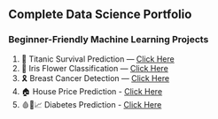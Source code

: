 ## Complete Data Science Portfolio

### Beginner-Friendly Machine Learning Projects
1. 🚢 Titanic Survival Prediction — [Click Here](https://github.com/reshmachandran480/data-science-projects-2025/blob/main/basic-ml-projects/Titanic%20Survival%20Prediction%20(Logistic%20Regression).ipynb)
2. 🌸 Iris Flower Classification — [Click Here](https://github.com/reshmachandran480/data-science-projects-2025/blob/main/basic-ml-projects/Iris%20Flower%20Classification.ipynb)
3. 🎗️ Breast Cancer Detection — [Click Here](https://github.com/reshmachandran480/data-science-projects-2025/blob/main/basic-ml-projects/Breast%20Cancer%20Detection.ipynb)
4. 🏠 House Price Prediction - [Click Here](https://github.com/reshmachandran480/data-science-projects-2025/blob/main/basic-ml-projects/House%20Price%20Prediction.ipynb)
5. 🩸💉📈 Diabetes Prediction - [Click Here](https://github.com/reshmachandran480/data-science-projects-2025/blob/main/basic-ml-projects/Diabetes%20Prediction.ipynb)
